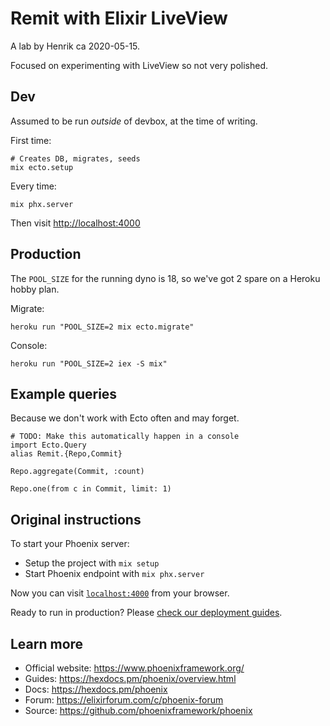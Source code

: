 # Remit with Elixir LiveView

A lab by Henrik ca 2020-05-15.

Focused on experimenting with LiveView so not very polished.


## Dev

Assumed to be run *outside* of devbox, at the time of writing.

First time:

    # Creates DB, migrates, seeds
    mix ecto.setup

Every time:

    mix phx.server

Then visit <http://localhost:4000>

## Production

The `POOL_SIZE` for the running dyno is 18, so we've got 2 spare on a Heroku hobby plan.

Migrate:

    heroku run "POOL_SIZE=2 mix ecto.migrate"

Console:

    heroku run "POOL_SIZE=2 iex -S mix"

## Example queries

Because we don't work with Ecto often and may forget.

    # TODO: Make this automatically happen in a console
    import Ecto.Query
    alias Remit.{Repo,Commit}

    Repo.aggregate(Commit, :count)

    Repo.one(from c in Commit, limit: 1)

## Original instructions

To start your Phoenix server:

  * Setup the project with `mix setup`
  * Start Phoenix endpoint with `mix phx.server`

Now you can visit [`localhost:4000`](http://localhost:4000) from your browser.

Ready to run in production? Please [check our deployment guides](https://hexdocs.pm/phoenix/deployment.html).

## Learn more

  * Official website: https://www.phoenixframework.org/
  * Guides: https://hexdocs.pm/phoenix/overview.html
  * Docs: https://hexdocs.pm/phoenix
  * Forum: https://elixirforum.com/c/phoenix-forum
  * Source: https://github.com/phoenixframework/phoenix
